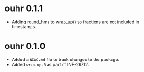 # ouhr 0.1.1
* Adding round_hms to wrap_up() so fractions are not included in timestamps.

# ouhr 0.1.0

* Added a `NEWS.md` file to track changes to the package.
* Added `wrap-up.R` as part of INF-26712.
